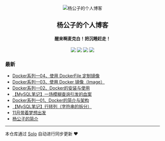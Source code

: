 <p align="center"><img alt="杨公子的个人博客" src="https://avatars2.githubusercontent.com/u/35397400?s=460&v=4"></p><h2 align="center">
杨公子的个人博客
</h2>

<h4 align="center">醒来啊麦克白！把沉睡赶走！</h4>
<p align="center"><a title="杨公子的个人博客" target="_blank" href="https://github.com/Ronnie-Yang/solo-blog"><img src="https://img.shields.io/github/last-commit/Ronnie-Yang/solo-blog.svg?style=flat-square&color=FF9900"></a>
<a title="GitHub repo size in bytes" target="_blank" href="https://github.com/Ronnie-Yang/solo-blog"><img src="https://img.shields.io/github/repo-size/Ronnie-Yang/solo-blog.svg?style=flat-square"></a>
<a title="Solo Version" target="_blank" href="https://github.com/b3log/solo/releases"><img src="https://img.shields.io/badge/solo-3.6.6-f1e05a.svg?style=flat-square&color=blueviolet"></a>
<a title="Hits" target="_blank" href="https://github.com/b3log/hits"><img src="https://hits.b3log.org/Ronnie-Yang/solo-blog.svg"></a></p>

### 最新

* [Docker系列—04、使用 DockerFile 定制镜像](http://www.yanggongzi.top/Docker-study-04)
* [Docker系列—03、使用 Docker 镜像（Image）](http://www.yanggongzi.top/Docker-study-03)
* [Docker系列—02、Docker的安装与使用](http://www.yanggongzi.top/Docker-study-02)
* [【MySQL笔记】一场模糊查询引发的血案](http://www.yanggongzi.top/articles/2019/11/14/1573720773232.html)
* [Docker系列—01、Docker的简介与架构](http://www.yanggongzi.top/Docker-study-01)
* [【MySQL笔记】行转列（字符串的拆分）](http://www.yanggongzi.top/articles/2019/11/05/1572954438446.html)
* [11月带着梦想出发](http://www.yanggongzi.top/articles/2019/11/01/1572584061432.html)
* [杨公子的简介](http://www.yanggongzi.top/yanggongzi-resume)



---

本仓库通过 [Solo](https://github.com/b3log/solo) 自动进行同步更新 ❤️ 